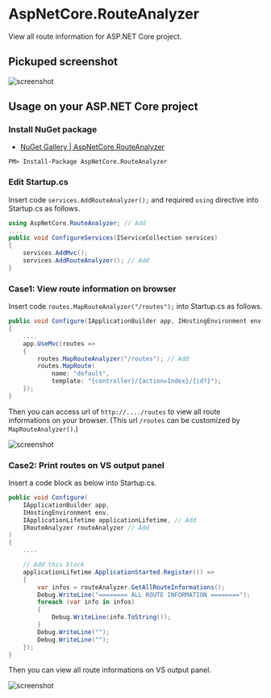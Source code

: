# AspNetCore.RouteAnalyzer
View all route information for ASP.NET Core project.

## Pickuped screenshot
![screenshot](https://raw.githubusercontent.com/kobake/AspNetCore.RouteAnalyzer/master/screenshots/screenshot.png)

## Usage on your ASP.NET Core project
### Install NuGet package
- [NuGet Gallery | AspNetCore.RouteAnalyzer](https://www.nuget.org/packages/AspNetCore.RouteAnalyzer)

```
PM> Install-Package AspNetCore.RouteAnalyzer
```

### Edit Startup.cs
Insert code ```services.AddRouteAnalyzer();``` and required ```using``` directive into Startup.cs as follows.

```cs
using AspNetCore.RouteAnalyzer; // Add
....
public void ConfigureServices(IServiceCollection services)
{
    services.AddMvc();
    services.AddRouteAnalyzer(); // Add
}
```

### Case1: View route information on browser
Insert code ```routes.MapRouteAnalyzer("/routes");``` into Startup.cs as follows.
```cs
public void Configure(IApplicationBuilder app, IHostingEnvironment env)
{
    ....
    app.UseMvc(routes =>
    {
        routes.MapRouteAnalyzer("/routes"); // Add
        routes.MapRoute(
            name: "default",
            template: "{controller}/{action=Index}/{id?}");
    });
}
```

Then you can access url of ```http://..../routes``` to view all route informations on your browser. (This url ```/routes``` can be customized by ```MapRouteAnalyzer()```.)

![screenshot](https://raw.githubusercontent.com/kobake/AspNetCore.RouteAnalyzer/master/screenshots/screenshot.png)

### Case2: Print routes on VS output panel
Insert a code block as below into Startup.cs.
```cs
public void Configure(
    IApplicationBuilder app,
    IHostingEnvironment env,
    IApplicationLifetime applicationLifetime, // Add
    IRouteAnalyzer routeAnalyzer // Add
)
{
    ....

    // Add this block
    applicationLifetime.ApplicationStarted.Register(() =>
    {
        var infos = routeAnalyzer.GetAllRouteInformations();
        Debug.WriteLine("======== ALL ROUTE INFORMATION ========");
        foreach (var info in infos)
        {
            Debug.WriteLine(info.ToString());
        }
        Debug.WriteLine("");
        Debug.WriteLine("");
    });
}
```

Then you can view all route informations on VS output panel.

![screenshot](https://raw.githubusercontent.com/kobake/AspNetCore.RouteAnalyzer/master/screenshots/debugprint.png)

